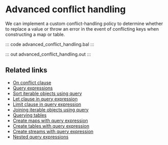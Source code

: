 # Advanced conflict handling

We can implement a custom conflict-handling policy to determine whether to replace a value or throw an error in the event of conflicting keys when constructing a map or table.

::: code advanced_conflict_handling.bal :::

::: out advanced_conflict_handling.out :::

## Related links
- [On conflict clause](/learn/by-example/on-conflict-clause)
- [Query expressions](/learn/by-example/query-expressions)
- [Sort iterable objects using query](/learn/by-example/sort-iterable-objects)
- [Let clause in query expression](/learn/by-example/let-clause)
- [Limit clause in query expression](/learn/by-example/limit-clause)
- [Joining iterable objects using query](/learn/by-example/joining-iterable-objects)
- [Querying tables](/learn/by-example/querying-tables)
- [Create maps with query expression](/learn/by-example/create-maps-with-query)
- [Create tables with query expression](/learn/by-example/create-tables-with-query)
- [Create streams with query expression](/learn/by-example/create-streams-with-query)
- [Nested query expressions](/learn/by-example/nested-query-expressions)
